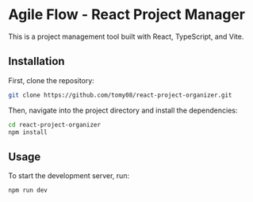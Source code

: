 # Agile Flow - React Project Manager

This is a project management tool built with React, TypeScript, and Vite.

## Installation

First, clone the repository:

```sh
git clone https://github.com/tomy08/react-project-organizer.git
```

Then, navigate into the project directory and install the dependencies:

```sh
cd react-project-organizer
npm install
```

## Usage

To start the development server, run:

```sh
npm run dev
```
